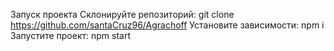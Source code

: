 Запуск проекта
Склонируйте репозиторий:
git clone https://github.com/santaCruz96/Agrachoff
Установите зависимости:
npm i
Запустите проект:
npm start
